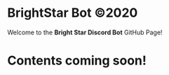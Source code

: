 # BrightStar Bot ©2020
Welcome to the <b>Bright Star Discord Bot</b> GitHub Page!

<h1><b>Contents coming soon!</b></h1>
